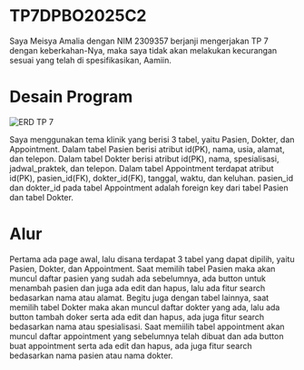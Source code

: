 # TP7DPBO2025C2

Saya Meisya Amalia dengan NIM 2309357 berjanji mengerjakan TP 7 dengan keberkahan-Nya, 
maka saya tidak akan melakukan kecurangan sesuai yang telah di spesifikasikan, Aamiin. 

# Desain Program

![ERD TP 7](https://github.com/user-attachments/assets/09326c13-7514-44b1-bfee-84b0fa2cf00e)

Saya menggunakan tema klinik yang berisi 3 tabel, yaitu Pasien, Dokter, dan Appointment. Dalam tabel Pasien berisi atribut id(PK), nama, usia, alamat, dan telepon. Dalam tabel Dokter berisi atribut id(PK), nama, spesialisasi, jadwal_praktek, dan telepon. Dalam tabel Appointment terdapat atribut id(PK), pasien_id(FK), dokter_id(FK), tanggal, waktu, dan keluhan. pasien_id dan dokter_id pada tabel Appointment adalah foreign key dari tabel Pasien dan tabel Dokter.

# Alur

Pertama ada page awal, lalu disana terdapat 3 tabel yang dapat dipilih, yaitu Pasien, Dokter, dan Appointment. Saat memilih tabel Pasien maka akan muncul daftar pasien yang sudah ada sebelumnya, ada button untuk menambah pasien dan juga ada edit dan hapus, lalu ada fitur search bedasarkan nama atau alamat. Begitu juga dengan tabel lainnya, saat memilih tabel Dokter maka akan muncul daftar dokter yang ada, lalu ada button tambah doker serta ada edit dan hapus, ada juga fitur search bedasarkan nama atau spesialisasi. Saat memiilih tabel appointment akan muncul daftar appointment yang sebelumnya telah dibuat dan ada button buat appointment serta ada edit dan hapus, ada juga fitur search bedasarkan nama pasien atau nama dokter.

